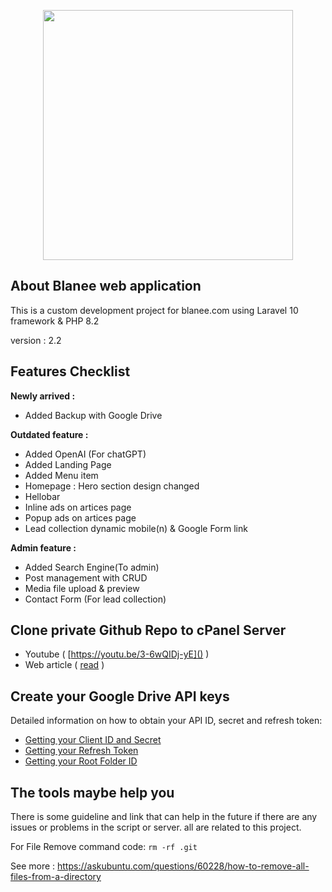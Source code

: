 <p align="center"><a href="https://blanee.com/" target="_blank"><img src="https://blanee.com/assets/public/img/blanee-logo.png" width="400"></a></p>

## About Blanee web application

This is a custom development project for blanee.com using Laravel 10 framework & PHP 8.2

version : 2.2

## Features Checklist

**Newly arrived :**

* Added Backup with Google Drive

**Outdated feature :**

* Added OpenAI (For chatGPT)
* Added Landing Page
* Added Menu item
* Homepage : Hero section design changed
* Hellobar
* Inline ads on artices page
* Popup ads on artices page
* Lead collection dynamic mobile(n) & Google Form link

**Admin feature :**

* Added Search Engine(To admin)
* Post management with CRUD
* Media file upload & preview
* Contact Form (For lead collection)

## Clone private Github Repo to cPanel Server

* Youtube ( [https://youtu.be/3-6wQIDj-yE]() )
* Web article ( [read](https://dashboard.webhostingmagic.com/knowledgebase/242/How-To-Clone-A-Private-Github-Repo-To-A-cPanel-Server.html "view website") )

## Create your Google Drive API keys

Detailed information on how to obtain your API ID, secret and refresh token:

* [Getting your Client ID and Secret](https://github.com/ivanvermeyen/laravel-google-drive-demo/blob/master/README/1-getting-your-dlient-id-and-secret.md)
* [Getting your Refresh Token](https://github.com/ivanvermeyen/laravel-google-drive-demo/blob/master/README/2-getting-your-refresh-token.md)
* [Getting your Root Folder ID](https://github.com/ivanvermeyen/laravel-google-drive-demo/blob/master/README/3-getting-your-root-folder-id.md)

## The tools maybe help you

There is some guideline and link that can help in the future if there are any issues or problems in the script or server. all are related to this project.

For File Remove command code: `rm -rf .git`

See more : <https://askubuntu.com/questions/60228/how-to-remove-all-files-from-a-directory>

